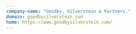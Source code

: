 ```yaml
---
company-name: "Goodby, Silverstein & Partners."
domain: goodbysilverstein.com
home: https://www.goodbysilverstein.com/
---
```




